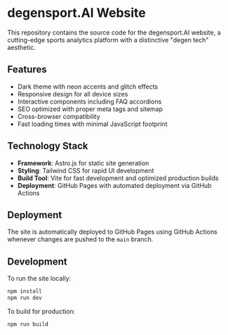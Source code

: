 # degensport.AI Website

This repository contains the source code for the degensport.AI website, a cutting-edge sports analytics platform with a distinctive "degen tech" aesthetic.

## Features

- Dark theme with neon accents and glitch effects
- Responsive design for all device sizes
- Interactive components including FAQ accordions
- SEO optimized with proper meta tags and sitemap
- Cross-browser compatibility
- Fast loading times with minimal JavaScript footprint

## Technology Stack

- **Framework**: Astro.js for static site generation
- **Styling**: Tailwind CSS for rapid UI development
- **Build Tool**: Vite for fast development and optimized production builds
- **Deployment**: GitHub Pages with automated deployment via GitHub Actions

## Deployment

The site is automatically deployed to GitHub Pages using GitHub Actions whenever changes are pushed to the `main` branch.

## Development

To run the site locally:

```bash
npm install
npm run dev
```

To build for production:

```bash
npm run build
